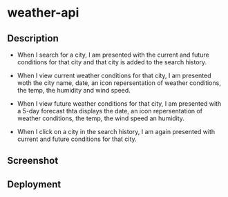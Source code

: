 # weather-api

## Description

* When I search for a city, I am presented with the current and future conditions for that city and that city is added to the search history. 

* When I view current weather conditions for that city, I am presented woth the city name, date, an icon repersentation of weather conditions, the temp, the humidity and wind speed.

* When I view future weather conditions for that city, I am presented with a 5-day forecast thta displays the date, an icon repersentation of weather conditions, the temp, the wind speed an humidity.

* When I click on a city in the search history, I am again presented with current and future conditions for that city.


## Screenshot 





## Deployment